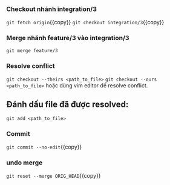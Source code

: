 ### Checkout nhánh integration/3

`git fetch origin`{{copy}}
`git checkout integration/3`{{copy}}

### Merge nhánh feature/3 vào integration/3
`git merge feature/3`

### Resolve conflict
`git checkout --theirs <path_to_file>`
`git checkout --ours <path_to_file>`
hoặc dùng vim editor để resolve conflict.

## Đánh dấu file đã được resolved:
`git add <path_to_file>`

### Commit
`git commit --no-edit`{{copy}}

### undo merge
`git reset --merge ORIG_HEAD`{{copy}}

